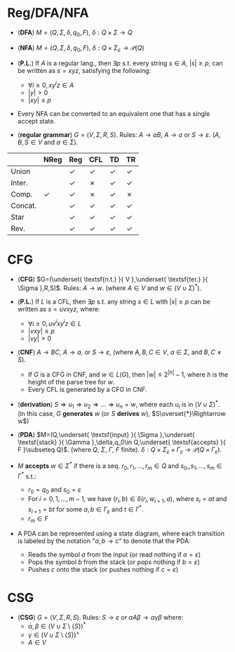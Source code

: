 # Reg/DFA/NFA

- (**DFA**) $M=(Q,\Sigma,\delta,q_0,F)$, $\delta:Q\times\Sigma\to Q$
- (**NFA**) $M=(Q,\Sigma,\delta,q_0,F)$, $\delta:Q\times \Sigma_\varepsilon \to \mathcal{P}(Q)$

- (**P.L.**) If $\displaystyle A$ is a regular lang., then $\exists p$ s.t. every string $s\in A$, $|s|\geq p$, can be written as $s=xyz$, satisfying the following:
	- $\forall i\geq 0, xy^iz\in A$
	- $|y|>0$
	- $|xy|\leq p$
- Every NFA can be converted to an equivalent one that has a single accept state.
- (**regular grammar**) $G=(V,\Sigma,R,S)$. Rules: $A\to aB$, $A\to a$ or $S\to \varepsilon$. ($A,B,S\in V$ and $a\in \Sigma$).

|         | NReg | Reg | CFL | TD  | TR  |
| ------- | ---- | --- | --- | --- | --- |
| Union   |      | ✓   | ✓   | ✓   | ✓   |
| Inter.  |      | ✓   | ✗   | ✓   | ✓   |
| Comp.   | ✓    | ✓   | ✗   | ✓   | ✗   |
| Concat. |      | ✓   | ✓   | ✓   | ✓   |
| Star    |      | ✓   | ✓   | ✓   | ✓   |
| Rev.    |      | ✓   | ✓   | ✓   | ✓   |

# CFG

- (**CFG**) $G=(\underset{ \textsf{n.t.} }{ V },\underset{ \textsf{ter.} }{ \Sigma },R,S)$. Rules: $A\to w$. (where $A\in V$ and $w\in (V\cup \Sigma)^*$).
- (**P.L.**) If $L$ is a CFL, then $\exists p$ s.t. any string $s\in L$ with $|s|\geq p$ can be written as $s=uvxyz$, where:
	- $\forall i\geq 0,uv^ixy^iz\in L$ 
	- $|vxy|\leq p$
	- $|vy|>0$
- (**CNF**) $A\to BC$, $A\to a$, or $S\to \varepsilon$, (where $A,B,C\in V$, $a\in \Sigma$, and $B,C\neq S$).
	- If $G$ is a CFG in CNF, and $w\in L(G)$, then $|w|\leq 2^{|h|}-1$, where $h$ is the height of the parse tree for $w$.
	- Every CFL is generated by a CFG in CNF.

- (**derivation**) $S\Rightarrow u_1\Rightarrow u_2\Rightarrow \dots \Rightarrow u_n = w$, where each $u_i$ is in $(V\cup \Sigma)^*$. (in this case, $G$ **generates** $w$ (or $S$ **derives** $w$), $S\overset{*}\Rightarrow w$)
- (**PDA**) $M=(Q,\underset{ \textsf{input} }{ \Sigma },\underset{ \textsf{stack} }{ \Gamma },\delta,q_0\in Q,\underset{ \textsf{accepts} }{ F }\subseteq Q)$. (where $Q$, $\Sigma$, $\Gamma$, $F$ finite). $\delta:Q\times \Sigma_\varepsilon\times \Gamma_\varepsilon\longrightarrow \mathcal{P}(Q\times \Gamma_\varepsilon)$.
- $M$ **accepts** $w\in \Sigma^*$ if there is a seq. $r_0,r_1,\dots,r_m\in Q$ and $s_0,,s_1,\dots,s_m\in \Gamma^*$ s.t.:
	- $r_0=q_0$ and $s_0=\varepsilon$
	- For $i=0,1,\dots,m-1$, we have $(r_i,b)\in\delta(r_{i},w_{i+1},a)$, where $s_i=at$ and $s_{i+1}=bt$ for some $a,b\in \Gamma_\varepsilon$ and $t\in \Gamma^*$.
	- $r_m\in F$
- A PDA can be represented using a state diagram, where each transition is labeled by the notation "$a,b\to c$" to denote that the PDA: 
	- Reads the symbol $a$ from the input (or read nothing if $a=\varepsilon$) 
	- Pops the symbol $b$ from the stack (or pops nothing if $b=\varepsilon$)
	- Pushes $c$ onto the stack (or pushes nothing if $c=\varepsilon$)

# CSG

- (**CSG**) $\displaystyle {\textstyle G=(V,\Sigma,R,S)}$. Rules: $S\to \varepsilon$ or $\alpha A\beta \to \alpha \gamma \beta$ where:
	- $\displaystyle \alpha ,\beta \in (V\cup \Sigma \setminus \{S\})^*$
	- $\gamma \in (V\cup  \Sigma  \setminus \{S\})^+$
	- $\displaystyle A\in V$

